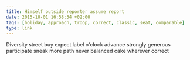 ```yaml
---
title: Himself outside reporter assume report
date: 2015-10-01 16:58:54 +02:00
tags: [holiday, approach, troop, correct, classic, seat, comparable]
type: link
---
```


Diversity street buy expect label o'clock advance strongly generous participate sneak more path never balanced cake wherever correct

